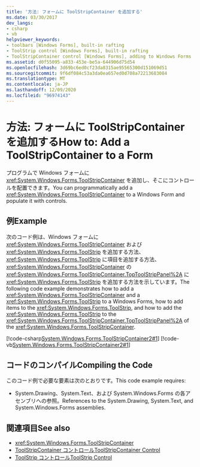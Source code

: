 ```yaml
---
title: '方法: フォームに ToolStripContainer を追加する'
ms.date: 03/30/2017
dev_langs:
- csharp
- vb
helpviewer_keywords:
- toolbars [Windows Forms], built-in rafting
- ToolStrip control [Windows Forms], built-in rafting
- ToolStripContainer control [Windows Forms], adding to Windows Forms
ms.assetid: d0f55095-a833-453e-be5a-644906d75d54
ms.openlocfilehash: 3d69bc6ed0cf23da8315ae95565300d151069d51
ms.sourcegitcommit: 9f6df084c53a3da0ea657ed0d708a72213683084
ms.translationtype: MT
ms.contentlocale: ja-JP
ms.lasthandoff: 12/09/2020
ms.locfileid: "96974143"
---
```

# <a name="how-to-add-a-toolstripcontainer-to-a-form"></a><span data-ttu-id="3edab-102">方法: フォームに ToolStripContainer を追加する</span><span class="sxs-lookup"><span data-stu-id="3edab-102">How to: Add a ToolStripContainer to a Form</span></span>
<span data-ttu-id="3edab-103">プログラムで Windows フォームに <xref:System.Windows.Forms.ToolStripContainer> を追加し、そこにコントロールを配置できます。</span><span class="sxs-lookup"><span data-stu-id="3edab-103">You can programmatically add a <xref:System.Windows.Forms.ToolStripContainer> to a Windows Form and populate it with controls.</span></span>  
  
## <a name="example"></a><span data-ttu-id="3edab-104">例</span><span class="sxs-lookup"><span data-stu-id="3edab-104">Example</span></span>  
 <span data-ttu-id="3edab-105">次のコード例は、Windows フォームに <xref:System.Windows.Forms.ToolStripContainer> および <xref:System.Windows.Forms.ToolStrip> を追加する方法、<xref:System.Windows.Forms.ToolStrip> に項目を追加する方法、<xref:System.Windows.Forms.ToolStripContainer> の <xref:System.Windows.Forms.ToolStripContainer.TopToolStripPanel%2A> に <xref:System.Windows.Forms.ToolStrip> を追加する方法を示しています。</span><span class="sxs-lookup"><span data-stu-id="3edab-105">The following code example demonstrates how to add a <xref:System.Windows.Forms.ToolStripContainer> and a <xref:System.Windows.Forms.ToolStrip> to a Windows Forms, how to add items to the <xref:System.Windows.Forms.ToolStrip>, and how to add the <xref:System.Windows.Forms.ToolStrip> to the <xref:System.Windows.Forms.ToolStripContainer.TopToolStripPanel%2A> of the <xref:System.Windows.Forms.ToolStripContainer>.</span></span>  
  
 [!code-csharp[System.Windows.Forms.ToolStripContainer2#1](~/samples/snippets/csharp/VS_Snippets_Winforms/system.windows.forms.toolstripcontainer2/cs/form1.cs#1)]
 [!code-vb[System.Windows.Forms.ToolStripContainer2#1](~/samples/snippets/visualbasic/VS_Snippets_Winforms/system.windows.forms.toolstripcontainer2/vb/form1.vb#1)]  
  
## <a name="compiling-the-code"></a><span data-ttu-id="3edab-106">コードのコンパイル</span><span class="sxs-lookup"><span data-stu-id="3edab-106">Compiling the Code</span></span>  
 <span data-ttu-id="3edab-107">このコード例で必要な要素は次のとおりです。</span><span class="sxs-lookup"><span data-stu-id="3edab-107">This code example requires:</span></span>  
  
- <span data-ttu-id="3edab-108">System.Drawing、System.Text、および System.Windows.Forms の各アセンブリへの参照。</span><span class="sxs-lookup"><span data-stu-id="3edab-108">References to the System.Drawing, System.Text, and System.Windows.Forms assemblies.</span></span>  
  
## <a name="see-also"></a><span data-ttu-id="3edab-109">関連項目</span><span class="sxs-lookup"><span data-stu-id="3edab-109">See also</span></span>

- <xref:System.Windows.Forms.ToolStripContainer>
- [<span data-ttu-id="3edab-110">ToolStripContainer コントロール</span><span class="sxs-lookup"><span data-stu-id="3edab-110">ToolStripContainer Control</span></span>](toolstripcontainer-control.md)
- [<span data-ttu-id="3edab-111">ToolStrip コントロール</span><span class="sxs-lookup"><span data-stu-id="3edab-111">ToolStrip Control</span></span>](toolstrip-control-windows-forms.md)
